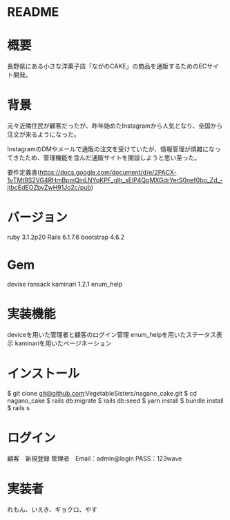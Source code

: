 # README

# 概要
長野県にある小さな洋菓子店「ながのCAKE」の商品を通販するためのECサイト開発。

# 背景
元々近隣住民が顧客だったが、昨年始めたInstagramから人気となり、全国から注文が来るようになった。

InstagramのDMやメールで通販の注文を受けていたが、情報管理が煩雑になってきたため、管理機能を含んだ通販サイトを開設しようと思い至った。

要件定義書(https://docs.google.com/document/d/e/2PACX-1vTMt9S2VG4RHmBpmQinLNYqKPF_glh_sElP4QqMXGdrYerS0nef0bo_Zd_-jtbcEdEOZbvZwH91Jo2c/pub)

# バージョン
ruby 3.1.2p20 Rails 6.1.7.6 bootstrap 4.6.2

# Gem
devise ransack kaminari 1.2.1 enum_help

# 実装機能
deviceを用いた管理者と顧客のログイン管理
enum_helpを用いたステータス表示
kaminariを用いたページネーション

# インストール
$ git clone git@github.com:VegetableSisters/nagano_cake.git
$ cd nagano_cake
$ rails db:migrate
$ rails db:seed
$ yarn install
$ bundle install
$ rails s

# ログイン
顧客　新規登録
管理者　Email：admin@login PASS：123wave

# 実装者
れもん、いえき、ギョクロ、やす